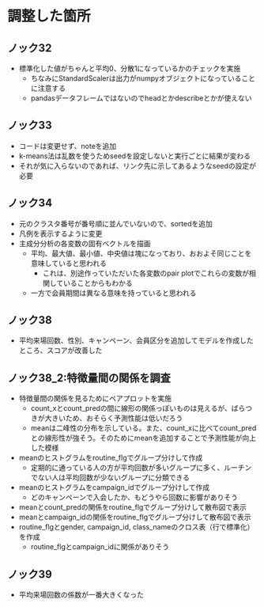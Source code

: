 # 調整した箇所

## ノック32
- 標準化した値がちゃんと平均0、分散1になっているかのチェックを実施
    - ちなみにStandardScalerは出力がnumpyオブジェクトになっていることに注意する
    - pandasデータフレームではないのでheadとかdescribeとかが使えない
    
## ノック33
- コードは変更せず、noteを追加
- k-means法は乱数を使うためseedを設定しないと実行ごとに結果が変わる
- それが気に入らないのであれば、リンク先に示してあるようなseedの設定が必要

## ノック34
- 元のクラスタ番号が番号順に並んでいないので、sortedを追加
- 凡例を表示するように変更
- 主成分分析の各変数の固有ベクトルを描画
    - 平均、最大値、最小値、中央値は塊になっており、おおよそ同じことを意味していると思われる
        - これは、別途作っていただいた各変数のpair plotでこれらの変数が相関していることからもわかる
    - 一方で会員期間は異なる意味を持っていると思われる

## ノック38
- 平均来場回数、性別、キャンペーン、会員区分を追加してモデルを作成したところ、スコアが改善した

## ノック38_2:特徴量間の関係を調査
- 特徴量間の関係を見るためにペアプロットを実施
    - count_xとcount_predの間に線形の関係っぽいものは見えるが、ばらつきが大きいため、おそらく予測性能は低いだろう
    - meanは二峰性の分布を示している。また、count_xに比べてcount_predとの線形性が強そう。そのためにmeanを追加することで予測性能が向上した模様
- meanのヒストグラムをroutine_flgでグループ分けして作成
    - 定期的に通っている人の方が平均回数が多いグループに多く、ルーチンでない人は平均回数が少ないグループに分類できる
- meanのヒストグラムをcampaign_idでグループ分けして作成
    - どのキャンペーンで入会したか、もどうやら回数に影響がありそう
- meanとcount_predの関係をroutine_flgでグループ分けして散布図で表示
- meanとcampaign_idの関係をroutine_flgでグループ分けして散布図で表示
- routine_flgとgender, campaign_id, class_nameのクロス表（行で標準化）を作成
    - routine_flgとcampaign_idに関係がありそう

## ノック39
- 平均来場回数の係数が一番大きくなった